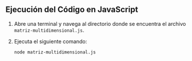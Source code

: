 ## Ejecución del Código en JavaScript

1. Abre una terminal y navega al directorio donde se encuentra el archivo `matriz-multidimensional.js`.
2. Ejecuta el siguiente comando:

   ```bash
   node matriz-multidimensional.js
   ```
